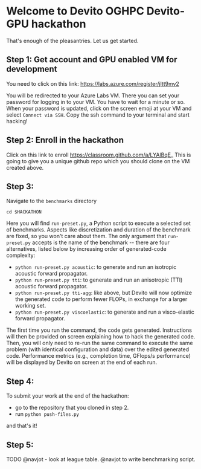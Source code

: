 # Welcome to Devito OGHPC Devito-GPU hackathon


That's enough of the pleasantries. Let us get started.

## Step 1: Get account and GPU enabled VM for development
You need to click on this link:
https://labs.azure.com/register/jltt9mv2

You will be redirected to your Azure Labs VM.
There you can set your password for logging in to your VM.
You have to wait for a minute or so.
When your password is updated, click on the screen emoji at your VM and select
`Connect via SSH`. Copy the ssh command to your terminal
and start hacking!

## Step 2: Enroll in the hackathon
Click on this link to enroll
https://classroom.github.com/a/LYAlBqE_
This is going to give you a unique github repo which you should clone on the VM created above.

## Step 3:
Navigate to the `benchmarks` directory

```
cd $HACKATHON
```

Here you will find `run-preset.py`, a Python script to execute a selected set
of benchmarks. Aspects like discretization and duration of the benchmark are
fixed, so you won't care about them. The only argument that `run-preset.py`
accepts is the name of the benchmark -- there are four alternatives, listed
below by increasing order of generated-code complexity:

* `python run-preset.py acoustic`: to generate and run an isotropic acoustic
  forward propagator.
* `python run-preset.py tti`: to generate and run an anisotropic (TTI) acoustic
  forward propagator.
* `python run-preset.py tti-agg`: like above, but Devito will now optimize the
  generated code to perform fewer FLOPs, in exchange for a larger working set.
* `python run-preset.py viscoelastic`: to generate and run a visco-elastic
  forward propagator.

The first time you run the command, the code gets generated. Instructions will
then be provided on screen explaining how to hack the generated code. Then, you
will only need to re-run the same command to execute the same problem (with
identical configuration and data) over the edited generated code. Performance
metrics (e.g., completion time, GFlops/s performance) will be displayed by
Devito on screen at the end of each run.

## Step 4:
To submit your work at the end of the hackathon:

* go to the repository that you cloned in step 2.
* run `python push-files.py`

and that's it!

## Step 5:
TODO @navjot - look at league table. @navjot to write benchmarking script.
